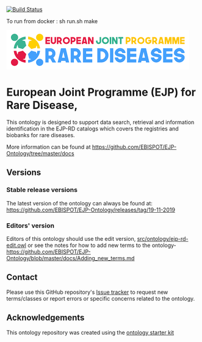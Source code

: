 [![Build Status](https://travis-ci.org/EBISPOT/EJP-Ontology.svg?branch=master)](https://travis-ci.org/EBISPOT/EJP-Ontology)


To run from docker : sh run.sh make 

![schema]( https://github.com/EBISPOT/EJP-Ontology/blob/master/docs/ejp.jpg)
# European Joint Programme (EJP) for Rare Disease,

This ontology is designed to support data search, retrieval and information identification in the EJP-RD catalogs which covers the registries and biobanks for rare diseases.


More information can be found at https://github.com/EBISPOT/EJP-Ontology/tree/master/docs

## Versions

### Stable release versions

The latest version of the ontology can always be found at:
https://github.com/EBISPOT/EJP-Ontology/releases/tag/19-11-2019


### Editors' version

Editors of this ontology should use the edit version, [src/ontology/ejp-rd-edit.owl](src/ontology/ejp-rd-edit.owl) or see the notes for how to add new terms to the ontology-https://github.com/EBISPOT/EJP-Ontology/blob/master/docs/Adding_new_terms.md

## Contact

Please use this GitHub repository's [Issue tracker](https://github.com/EBISPOT/EJP-Ontology/issues) to request new terms/classes or report errors or specific concerns related to the ontology.

## Acknowledgements

This ontology repository was created using the [ontology starter kit](https://github.com/INCATools/ontology-starter-kit)
